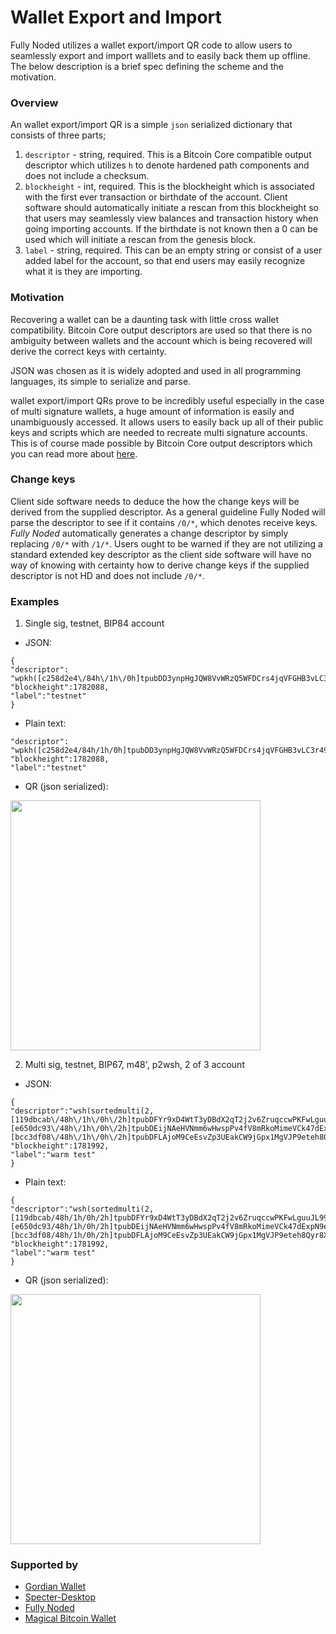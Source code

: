 # Wallet Export and Import

Fully Noded utilizes a wallet export/import QR code to allow users to seamlessly export and import walllets and to easily back them up offline. The below description is a brief spec defining the scheme and the motivation.

### Overview
An wallet export/import QR is a simple `json` serialized dictionary that consists of three parts;

1. `descriptor` - string, required. This is a Bitcoin Core compatible output descriptor which utilizes `h` to denote hardened path components and does not include a checksum.
2. `blockheight` - int, required. This is the blockheight which is associated with the first ever transaction or birthdate of the account. Client software should automatically initiate a rescan from this blockheight so that users may seamlessly view balances and transaction history when going importing accounts. If the birthdate is not known then a 0 can be used which will initiate a rescan from the genesis block.
3. `label` - string, required. This can be an empty string or consist of a user added  label for the account, so that end users may easily recognize what it is they are importing.

### Motivation
Recovering a wallet can be  a daunting task with little cross wallet compatibility. Bitcoin Core output descriptors are used so that there is no ambiguity between wallets and the account which is being recovered will derive the correct keys with certainty.

JSON was chosen as it is widely adopted and used in all programming languages, its simple to serialize and parse.

wallet export/import QRs prove to be incredibly useful especially in the case of multi signature wallets, a huge amount of information is easily and unambiguously accessed. It allows users to easily back up all of their public keys and scripts which are needed to recreate multi signature accounts. This is of course made possible by Bitcoin Core output descriptors which you can read more about [here](https://github.com/bitcoin/bitcoin/blob/master/doc/descriptors.md).

### Change keys
Client side software needs to deduce the how the change keys will be derived from the supplied descriptor. As a general guideline Fully Noded will parse the descriptor to see if it contains `/0/*`, which denotes receive keys. *Fully Noded* automatically generates a change descriptor by simply replacing `/0/*` with `/1/*`. Users ought to be warned if they are not utilizing a standard extended key descriptor as the client side software will have no way of knowing with certainty how to derive change keys if the supplied descriptor is not HD and does not include `/0/*`.

### Examples

1. Single sig, testnet, BIP84 account

- JSON:
```
{
"descriptor":
"wpkh([c258d2e4\/84h\/1h\/0h]tpubDD3ynpHgJQW8VvWRzQ5WFDCrs4jqVFGHB3vLC3r49XHJSqP8bHKdK4AriuUKLccK68zfzowx7YhmDN8SiSkgCDENUFx9qVw65YyqM78vyVe\/0\/*)",
"blockheight":1782088,
"label":"testnet"
}
```
- Plain text:
```
"descriptor":
"wpkh([c258d2e4/84h/1h/0h]tpubDD3ynpHgJQW8VvWRzQ5WFDCrs4jqVFGHB3vLC3r49XHJSqP8bHKdK4AriuUKLccK68zfzowx7YhmDN8SiSkgCDENUFx9qVw65YyqM78vyVe/0/*)",
"blockheight":1782088,
"label":"testnet"
```

- QR (json serialized):
<img src="../Images/single_sig_map.jpeg" alt="" width="400"/>

2. Multi sig, testnet, BIP67, m48', p2wsh, 2 of 3 account

- JSON:
```
{
"descriptor":"wsh(sortedmulti(2,[119dbcab\/48h\/1h\/0h\/2h]tpubDFYr9xD4WtT3yDBdX2qT2j2v6ZruqccwPKFwLguuJL99bWBrk6D2Lv1aPpRbFnw1sQUU9DM7ScMAkPRJqR1iXKhWMBNMAJ45QCTuvSZbzzv\/0\/*,[e650dc93\/48h\/1h\/0h\/2h]tpubDEijNAeHVNmm6wHwspPv4fV8mRkoMimeVCk47dExpN9e17jFti12BdjzL8MX17GvKEekRzknNuDoLy1Q8fujYfsWfCvjwYmjjENUpzwDy6B\/0\/*,[bcc3df08\/48h\/1h\/0h\/2h]tpubDFLAjoM9CeEsvZp3UEakCW9jGpx1MgVJP9eteh8Qyr8XN9ASDJoMz58D5YNqm4oRbuBr5LFjfzv6SzsQYUPNWHHYUxvsPimak1tU3cMUhqv\/0\/*))",
"blockheight":1781992,
"label":"warm test"
}
```

- Plain text:
```
{
"descriptor":"wsh(sortedmulti(2,[119dbcab/48h/1h/0h/2h]tpubDFYr9xD4WtT3yDBdX2qT2j2v6ZruqccwPKFwLguuJL99bWBrk6D2Lv1aPpRbFnw1sQUU9DM7ScMAkPRJqR1iXKhWMBNMAJ45QCTuvSZbzzv/0/*,[e650dc93/48h/1h/0h/2h]tpubDEijNAeHVNmm6wHwspPv4fV8mRkoMimeVCk47dExpN9e17jFti12BdjzL8MX17GvKEekRzknNuDoLy1Q8fujYfsWfCvjwYmjjENUpzwDy6B/0/*,[bcc3df08/48h/1h/0h/2h]tpubDFLAjoM9CeEsvZp3UEakCW9jGpx1MgVJP9eteh8Qyr8XN9ASDJoMz58D5YNqm4oRbuBr5LFjfzv6SzsQYUPNWHHYUxvsPimak1tU3cMUhqv/0/*))",
"blockheight":1781992,
"label":"warm test"
}
```

- QR (json serialized):
<img src="../Images/msig_map.jpeg" alt="" width="400"/>

### Supported by
- [Gordian Wallet](https://testflight.apple.com/join/RNvBmjB3)
- [Specter-Desktop](https://github.com/cryptoadvance/specter-desktop)
- [Fully Noded](https://apps.apple.com/us/app/fully-noded/id1436425586)
- [Magical Bitcoin Wallet](https://github.com/MagicalBitcoin/magical-bitcoin-wallet)

